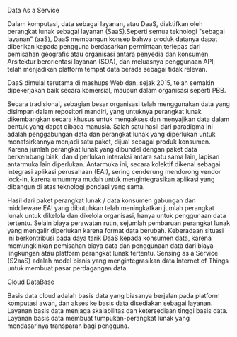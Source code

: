 Data As a Service

Dalam komputasi, data sebagai layanan, atau DaaS, diaktifkan oleh perangkat lunak sebagai layanan (SaaS).Seperti semua teknologi "sebagai layanan" (aaS), DaaS membangun konsep bahwa produk datanya dapat diberikan kepada pengguna berdasarkan permintaan,terlepas dari pemisahan geografis atau organisasi antara penyedia dan konsumen. Arsitektur berorientasi layanan (SOA), dan meluasnya penggunaan API, telah menjadikan platform tempat data berada sebagai tidak relevan.

DaaS dimulai terutama di mashups Web dan, sejak 2015, telah semakin dipekerjakan baik secara komersial, maupun dalam organisasi seperti PBB.

Secara tradisional, sebagian besar organisasi telah menggunakan data yang disimpan dalam repositori mandiri, yang untuknya perangkat lunak dikembangkan secara khusus untuk mengakses dan menyajikan data dalam bentuk yang dapat dibaca manusia. Salah satu hasil dari paradigma ini adalah penggabungan data dan perangkat lunak yang diperlukan untuk menafsirkannya menjadi satu paket, dijual sebagai produk konsumen. Karena jumlah perangkat lunak yang dibundel dengan paket data berkembang biak, dan diperlukan interaksi antara satu sama lain, lapisan antarmuka lain diperlukan. Antarmuka ini, secara kolektif dikenal sebagai integrasi aplikasi perusahaan (EAI), sering cenderung mendorong vendor lock-in, karena umumnya mudah untuk mengintegrasikan aplikasi yang dibangun di atas teknologi pondasi yang sama.

Hasil dari paket perangkat lunak / data konsumen gabungan dan middleware EAI yang dibutuhkan telah meningkatkan jumlah perangkat lunak untuk dikelola dan dikelola organisasi, hanya untuk penggunaan data tertentu. Selain biaya perawatan rutin, sejumlah pembaruan perangkat lunak yang mengalir diperlukan karena format data berubah. Keberadaan situasi ini berkontribusi pada daya tarik DaaS kepada konsumen data, karena memungkinkan pemisahan biaya data dan penggunaan data dari biaya lingkungan atau platform perangkat lunak tertentu. Sensing as a Service (S2aaS) adalah model bisnis yang mengintegrasikan data Internet of Things untuk membuat pasar perdagangan data.


Cloud DataBase

Basis data cloud adalah basis data yang biasanya berjalan pada platform komputasi awan, dan akses ke basis data disediakan sebagai layanan.
Layanan basis data menjaga skalabilitas dan ketersediaan tinggi basis data. Layanan basis data membuat tumpukan-perangkat lunak yang mendasarinya transparan bagi pengguna.
